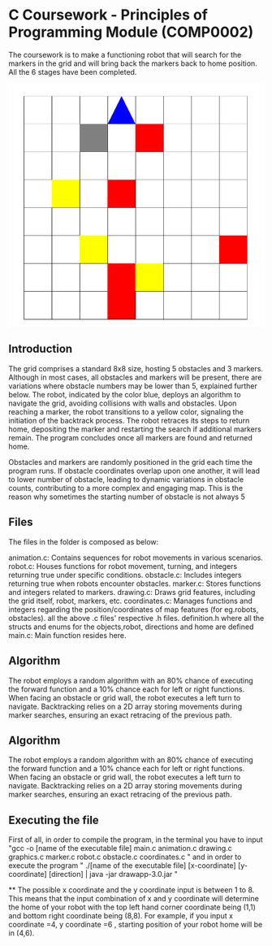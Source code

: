 
# C Coursework - Principles of Programming Module (COMP0002)

The coursework is to make a functioning robot that will search for the markers in the grid and will bring back the markers back to home position.
All the 6 stages have been completed.


![Alt text](<Screenshot 2023-11-14 061610.png>)


## Introduction

The grid comprises a standard 8x8 size, hosting 5 obstacles and 3 markers. Although in most cases, all obstacles and markers will be present, there are variations where obstacle numbers may be lower than 5, explained further below. The robot, indicated by the color blue, deploys an algorithm to navigate the grid, avoiding collisions with walls and obstacles. Upon reaching a marker, the robot transitions to a yellow color, signaling the initiation of the backtrack process. The robot retraces its steps to return home, depositing the marker and restarting the search if additional markers remain. The program concludes once all markers are found and returned home.

Obstacles and markers are randomly positioned in the grid each time the program runs. If obstacle coordinates overlap upon one another, it will lead to lower number of obstacle, leading to dynamic variations in obstacle counts, contributing to a more complex and engaging map. This is the reason why sometimes the starting number of obstacle is not always 5


## Files

The files in the folder is composed as below:

animation.c: Contains sequences for robot movements in various scenarios.
robot.c: Houses functions for robot movement, turning, and integers returning true under specific conditions.
obstacle.c: Includes integers returning true when robots encounter obstacles.
marker.c: Stores functions and integers related to markers.
drawing.c: Draws grid features, including the grid itself, robot, markers, etc.
coordinates.c: Manages functions and integers regarding the position/coordinates of map features (for eg.robots, obstacles).
all the above .c files' respective .h files.
definition.h where all the structs and enums for the objects,robot, directions and home are defined
main.c: Main function resides here.

## Algorithm

The robot employs a random algorithm with an 80% chance of executing the forward function and a 10% chance each for left or right functions. When facing an obstacle or grid wall, the robot executes a left turn to navigate. Backtracking relies on a 2D array storing movements during marker searches, ensuring an exact retracing of the previous path.
## Algorithm

The robot employs a random algorithm with an 80% chance of executing the forward function and a 10% chance each for left or right functions. When facing an obstacle or grid wall, the robot executes a left turn to navigate. Backtracking relies on a 2D array storing movements during marker searches, ensuring an exact retracing of the previous path.
## Executing the file

First of all, in order to compile the program, in the terminal you have to input
"gcc -o [name of the executable file] main.c animation.c drawing.c graphics.c marker.c robot.c obstacle.c coordinates.c "
and in order to execute the program " ./[name of the executable file] [x-coordinate] [y-coordinate] [direction] | java -jar drawapp-3.0.jar "

** The possible x coordinate and the y coordinate input is between  1 to 8. This means that the input combination of x and y coordinate will determine the home of your robot with the top left hand corner coordinate being (1,1) and bottom right coordinate being (8,8). For example, if you input x coordinate =4, y coordinate =6 , starting position of your robot home will be in (4,6).